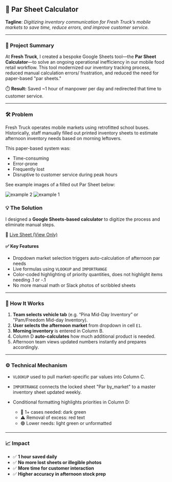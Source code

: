 ## 🧮 Par Sheet Calculator

**Tagline**:
*Digitizing inventory communication for Fresh Truck’s mobile markets to save time, reduce errors, and improve customer service.*

---

### 📌 Project Summary

At **Fresh Truck**, I created a bespoke Google Sheets tool—the **Par Sheet Calculator**—to solve an ongoing operational inefficiency in our mobile food retail workflow. This tool modernized our inventory tracking process, reduced manual calculation errors/ frustration, and reduced the need for paper-based "par sheets."

⏱️ **Result:** Saved \~1 hour of manpower per day and redirected that time to customer service.

---

### 🛠️ Problem

Fresh Truck operates mobile markets using retrofitted school buses. Historically, staff manually filled out printed inventory sheets to estimate afternoon inventory needs based on morning leftovers.

This paper-based system was:

* Time-consuming
* Error-prone
* Frequently lost
* Disruptive to customer service during peak hours

See example images of a filled out Par Sheet below:

![example 2](https://github.com/user-attachments/assets/93ffa52b-ccef-42c6-9747-c8f0ebeeae9a)
![example 1](https://github.com/user-attachments/assets/ccfe7a7d-83c1-4b9d-a11e-0f331c53bdcd)


### 💡 The Solution

I designed a **Google Sheets-based calculator** to digitize the process and eliminate manual steps.

🔗 [Live Sheet (View Only)](https://docs.google.com/spreadsheets/d/121EZRXI_qWhZIMNxzkgYOrmmtzyqcjMSMNIKQZWveqo/edit?usp=sharing)

#### ✅ Key Features

* Dropdown market selection triggers auto-calculation of afternoon par needs
* Live formulas using `VLOOKUP` and `IMPORTRANGE`
* Color-coded highlighting of priority quantities, does not highlight items needing .1 or -.1
* No more manual math or Slack photos of scribbled sheets

---

### 🧭 How It Works

1. **Team selects vehicle tab** (e.g. “Pina Mid-Day Inventory” or "Pam/Freedom Mid-day Inventory).
2. **User selects the afternoon market** from dropdown in cell `E1`.
3. **Morning inventory** is entered in Column B.
4. Column D **auto-calculates** how much additional product is needed.
5. Afternoon team views updated numbers instantly and prepares accordingly.

---

### ⚙️ Technical Mechanism

* `VLOOKUP` used to pull market-specific par values into Column C.
* `IMPORTRANGE` connects the locked sheet "Par by_market" to a master inventory sheet updated weekly. 
* Conditional formatting highlights priorities in Column D:

  * 🌱 1+ cases needed: dark green
  * ⚠️ Removal of excess: red text
  * 🟢 Lower needs: light green or unformatted

---

### 📈 Impact

* ✅ **1 hour saved daily**
* ✅ **No more lost sheets or illegible photos**
* ✅ **More time for customer interaction**
* ✅ **Higher accuracy in afternoon stock prep**
